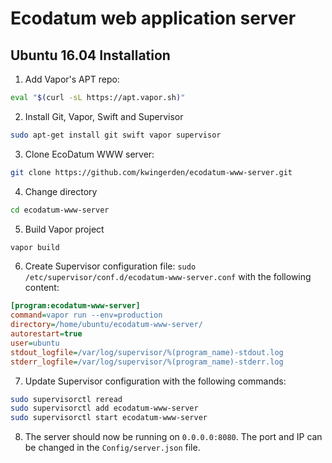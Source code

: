 # Ecodatum web application server

## Ubuntu 16.04 Installation

1. Add Vapor's APT repo:

```bash
eval "$(curl -sL https://apt.vapor.sh)"
```

2. Install Git, Vapor, Swift and Supervisor

```bash
sudo apt-get install git swift vapor supervisor
```

3. Clone EcoDatum WWW server:

```bash
git clone https://github.com/kwingerden/ecodatum-www-server.git
```

4. Change directory 

```bash
cd ecodatum-www-server
```

5. Build Vapor project 

```bash
vapor build
```

6. Create Supervisor configuration file: `sudo /etc/supervisor/conf.d/ecodatum-www-server.conf` with the following content:

```ini
[program:ecodatum-www-server]
command=vapor run --env=production
directory=/home/ubuntu/ecodatum-www-server/          
autorestart=true
user=ubuntu
stdout_logfile=/var/log/supervisor/%(program_name)-stdout.log
stderr_logfile=/var/log/supervisor/%(program_name)-stderr.log
```

7. Update Supervisor configuration with the following commands:

```bash
sudo supervisorctl reread
sudo supervisorctl add ecodatum-www-server
sudo supervisorctl start ecodatum-www-server
```

8. The server should now be running on `0.0.0.0:8080`. The port and IP can be changed in the `Config/server.json` file.
